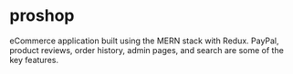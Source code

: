 # proshop
eCommerce application built using the MERN stack with Redux. PayPal, product reviews, order history, admin pages, and search are some of the key features. 

